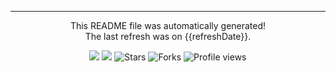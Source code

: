 <hr>
<p align="center">This README file was automatically generated!<br>The last refresh was on {{refreshDate}}.<br/></p>
<p align="center"><img src="https://github.com/{{username}}/{{username}}/actions/workflows/build.yml/badge.svg"/> <img src="https://github.com/{{username}}/github-stats/actions/workflows/main.yml/badge.svg"/> <img alt="Stars" src="https://img.shields.io/github/stars/{{username}}/{{username}}?style=flat-square&labelColor=343b41"/> <img alt="Forks" src="https://img.shields.io/github/forks/{{username}}/{{username}}?style=flat-square&labelColor=343b41"/> <img src="https://gpvc.arturio.dev/{{username}}" alt="Profile views"/></p>
